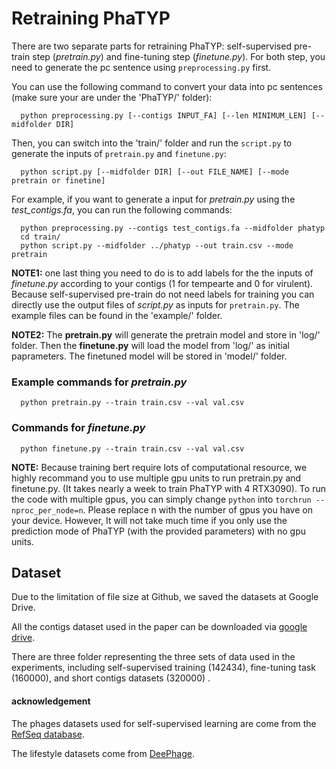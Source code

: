 # Retraining PhaTYP

There are two separate parts for retraining PhaTYP: self-supervised pre-train step (*pretrain.py*) and fine-tuning step (*finetune.py*). For both step, you need to generate the pc sentence using `preprocessing.py` first.

You can use the following command to convert your data into pc sentences (make sure your are under the 'PhaTYP/' folder):

      python preprocessing.py [--contigs INPUT_FA] [--len MINIMUM_LEN] [--midfolder DIR]

Then, you can switch into the 'train/' folder and run the `script.py` to generate the inputs of `pretrain.py` and `finetune.py`:

      python script.py [--midfolder DIR] [--out FILE_NAME] [--mode pretrain or finetine]


For example, if you want to generate a input for *pretrain.py* using the *test_contigs.fa*, you can run the following commands:

      python preprocessing.py --contigs test_contigs.fa --midfolder phatyp
      cd train/
      python script.py --midfolder ../phatyp --out train.csv --mode pretrain
 
**NOTE1:** one last thing you need to do is to add labels for the the inputs of *finetune.py* according to your contigs (1 for tempearte and 0 for virulent). Because self-supervised pre-train do not need labels for training you can directly use the output files of *script.py* as inputs for `pretrain.py`. The example files can be found in the 'example/' folder. 

**NOTE2:** The **pretrain.py** will generate the pretrain model and store in 'log/' folder. Then the **finetune.py** will load the model from 'log/' as initial paprameters. The finetuned model will be stored in 'model/' folder.
      
### Example commands for *pretrain.py*
      
      python pretrain.py --train train.csv --val val.csv
      
### Commands for *finetune.py*
      
      python finetune.py --train train.csv --val val.csv


**NOTE:** Because training bert require lots of computational resource, we highly recommand you to use multiple gpu units to run pretrain.py and finetune.py. (It takes nearly a week to train PhaTYP with 4 RTX3090). To run the code with multiple gpus, you can simply change `python` into `torchrun --nproc_per_node=n`. Please replace n with the number of gpus you have on your device. However, It will not take much time if you only use the prediction mode of PhaTYP (with the provided parameters) with no gpu units.


## Dataset
Due to the limitation of file size at Github, we saved the datasets at Google Drive.

All the contigs dataset used in the paper can be downloaded via [google drive](https://drive.google.com/file/d/100xUuwETTbNWpuWvUm5o-ENTOFcOFe6Z/view).

There are three folder representing the three sets of data used in the experiments, including self-supervised training (142434), fine-tuning task (160000), and short contigs datasets (320000) .

#### acknowledgement

The phages datasets used for self-supervised learning are come from the [RefSeq database](https://www.ncbi.nlm.nih.gov/labs/virus/vssi/#/virus?SeqType_s=Nucleotide).

The lifestyle datasets come from [DeePhage](https://academic.oup.com/gigascience/article/10/9/giab056/6366926?login=true).


